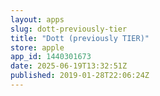 ```yaml
---
layout: apps
slug: dott-previously-tier
title: "Dott (previously TIER)"
store: apple
app_id: 1440301673
date: 2025-06-19T13:32:51Z
published: 2019-01-28T22:06:24Z
---
```

